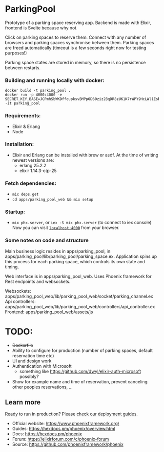 # ParkingPool

Prototype of a parking space reserving app.
Backend is made with Elixir, frontend is Svelte because why not.

Click on parking spaces to reserve them. Connect with any number
of browsers and parking spaces synchronise between them. Parking spaces
are freed automatically (timeout is a few seconds right now for testing purposes!)

Parking space states are stored in memory, so there is no persistence between restarts. 

### Building and running locally with docker:
```
docker build -t parking_pool .
docker run -p 4000:4000 -e SECRET_KEY_BASE=JCPmhSbWKDffcupksvBMPpOD60ziz2BqDR8zUK1K7rWPY9HcLWl1EsbJIre5xo+a -it parking_pool
```

### Requirements:
- Elixir & Erlang
- Node

### Installation:
- Elixir and Erlang can be installed with brew or asdf.
  At the time of writing newest versions are:
  - erlang 25.2.2
  - elixir 1.14.3-otp-25

### Fetch dependencies:
- `mix deps.get`
- `cd apps/parking_pool_web && mix setup`

### Startup:
- `mix phx.server`, or `iex -S mix phx.server` (to connect to iex console)
Now you can visit [`localhost:4000`](http://localhost:4000) from your browser.

### Some notes on code and structure
Main business logic resides in apps/parking_pool,
in apps/parking_pool/lib/parking_pool/parking_space.ex.
Application spins up this process for each parking space, which controls its own
state and timing.

Web interface is in apps/parking_pool_web. Uses Phoenix framework for Rest endpoints
and websockets.

Websockets: apps/parking_pool_web/lib/parking_pool_web/socket/parking_channel.ex
Api controllers: apps/parking_pool_web/lib/parking_pool_web/controllers/api_controller.ex
Frontend: apps/parking_pool_web/assets/js

# TODO:
- ~~Dockerfile~~ 
- Ability to configure for production (number of parking spaces, default reservation time etc)
- UI and design work
- Authentication with Microsoft
  - something like https://github.com/dwyl/elixir-auth-microsoft possibly?
- Show for example name and time of reservation,
  prevent canceling other peoples reservations, ...





## Learn more
Ready to run in production? Please [check our deployment guides](https://hexdocs.pm/phoenix/deployment.html).

* Official website: https://www.phoenixframework.org/
* Guides: https://hexdocs.pm/phoenix/overview.html
* Docs: https://hexdocs.pm/phoenix
* Forum: https://elixirforum.com/c/phoenix-forum
* Source: https://github.com/phoenixframework/phoenix
